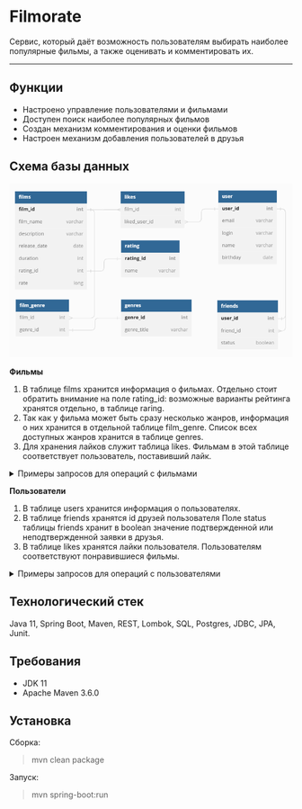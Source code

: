 Filmorate
========================
Сервис, который даёт возможность пользователям выбирать наиболее популярные фильмы, а также оценивать и комментировать их.
***

Функции
-------------------------
* Настроено управление пользователями и фильмами
* Доступен поиск наиболее популярных фильмов
* Создан механизм комментирования и оценки фильмов
* Настроен механизм добавления пользователей в друзья

Схема базы данных
-------------------------

![Схема базы данных](https://raw.githubusercontent.com/dev-Orlov/java-filmorate/add-database/chart_v8.png)

**Фильмы**

1. В таблице films хранится информация о фильмах.
   Отдельно стоит обратить внимание на поле rating_id: возможные варианты рейтинга хранятся отдельно, в таблице raring.
2. Так как у фильма может быть сразу несколько жанров, информация о них хранится в отдельной таблице film_genre.
   Список всех доступных жанров хранится в таблице genres.
3. Для хранения лайков служит таблица likes. Фильмам в этой таблице соответствует пользователь, поставивший
   лайк.

<details>

<summary>Примеры запросов для операций с фильмами</summary>

**getFilm()** `SELECT *, FROM films WHERE film_id = 1;`

**getAll()** `SELECT *, FROM film;`

</details>

**Пользователи**
1. В таблице users хранится информация о пользователях.
2. В таблице friends хранятся id друзей пользователя
   Поле status таблицы friends хранит в boolean значение подтвержденной или неподтвержденной заявки в друзья.
3. В таблице likes хранятся лайки пользователя. Пользователям соответствуют понравившиеся фильмы.

<details>

<summary>Примеры запросов для операций с пользователями</summary>

**getUser()** `SELECT *, FROM users WHERE user_id = 1;`

**getAll()** `SELECT *, FROM users;`

**getFriendList()** `SELECT * FROM users AS u RIGHT JOIN friends AS f ON u.user_id = f.friend_id GROUP BY user_id;`

</details>

Технологический стек
-------------------------
Java 11, Spring Boot, Maven, REST, Lombok, SQL, Postgres, JDBC, JPA, Junit.

Требования
-------------------------
* JDK 11
* Apache Maven 3.6.0

Установка
-------------------------
Сборка:
>mvn clean package

Запуск:
> mvn spring-boot:run